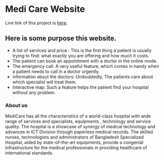 # Medi Care Website

Live link of this project is [here](https://medical-care-firebase.web.app/).

## Here is some purpose this website.

 * A list of services and price : This is the first thing a patient is usually trying to find: what exactly you are offering and how much it costs.
 * The patient can book an appointment with a doctor in the online mode.
 * The emergency call: A very useful feature, which comes in handy when a patient needs to call in a doctor urgently.
 * information about the doctors: Undoubtedly, The patients care about which specialist will treat them. 
 * Interactive map: Such a feature helps the patient find your hospital without any problem.

### About us

MediCare has all the characteristics of a world-class hospital with wide range of services and specialists, equipments , technology and service quality. The hospital is a showcase of synergy of medical technology and advances in ICT Division through paperless medical records. The skilled nurses, technologists and administrators of Bangladesh Specialized Hospital, aided by state-of-the-art equipments, provide a congenial infrastructure for the medical professionals in providing healthcare of international standards.